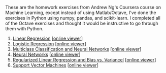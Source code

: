 These are the homework exercises from Andrew Ng's Coursera course on
Machine Learning, except instead of using Matlab/Octave, I've done the
exercises in Python using numpy, pandas, and scikit-learn. I completed
all of the Octave exercises and thought it would be instructive to go
through them with Python.

1. [Linear Regression](https://github.com/wesbarnett/MachineLearning/blob/master/Linear%20Regression.ipynb) [[online viewer](https://nbviewer.jupyter.org/github/wesbarnett/MachineLearning/blob/master/Linear%20Regression.ipynb)]
2. [Logistic Regression](https://github.com/wesbarnett/MachineLearning/blob/master/Logistic%20Regression.ipynb) [[online viewer](https://nbviewer.jupyter.org/github/wesbarnett/MachineLearning/blob/master/Logistic%20Regression.ipynb)]
3. [Multiclass Classification and Neural Networks](https://github.com/wesbarnett/MachineLearning/blob/master/Multiclass%20Classification%20and%20Neural%20Networks.ipynb) [[online viewer](https://nbviewer.jupyter.org/github/wesbarnett/MachineLearning/blob/master/Multiclass%20Classification%20and%20Neural%20Networks.ipynb)]
4. [Neural Networks](https://github.com/wesbarnett/MachineLearning/blob/master/Neural%20Networks.ipynb) [[online viewer](https://nbviewer.jupyter.org/github/wesbarnett/MachineLearning/blob/master/Neural%20Networks.ipynb)]
5. [Regularized Linear Regression and Bias vs. Variancel](https://github.com/wesbarnett/MachineLearning/blob/master/Regularized%20Linear%20Regression%20and%20Bias%20vs.%20Variance.ipynb) [[online viewer](https://nbviewer.jupyter.org/github/wesbarnett/MachineLearning/blob/master/Regularized%20Linear%20Regression%20and%20Bias%20vs.%20Variance.ipynb)]
6. [Support Vector Machines](https://github.com/wesbarnett/MachineLearning/blob/master/Support%20Vector%20Machines.ipynb) [[online viewer](https://nbviewer.jupyter.org/github/wesbarnett/MachineLearning/blob/master/Support%20Vector%20Machines.ipynb)]
